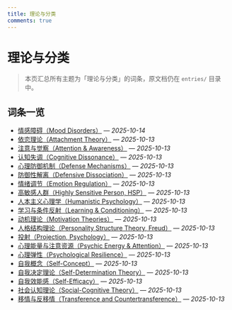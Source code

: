 ```yaml
---
title: 理论与分类
comments: true
---
```


# 理论与分类

> 本页汇总所有主题为「理论与分类」的词条，原文档仍在 `entries/` 目录中。

## 词条一览

- [情感障碍（Mood Disorders）](Mood-Disorders.md) — *2025-10-14*
- [依恋理论（Attachment Theory）](Attachment-Theory.md) — *2025-10-13*
- [注意与觉察（Attention & Awareness）](Attention-Awareness.md) — *2025-10-13*
- [认知失调（Cognitive Dissonance）](Cognitive-Dissonance.md) — *2025-10-13*
- [心理防御机制（Defense Mechanisms）](Defense-Mechanisms.md) — *2025-10-13*
- [防御性解离（Defensive Dissociation）](Defensive-Dissociation.md) — *2025-10-13*
- [情绪调节（Emotion Regulation）](Emotion-Regulation.md) — *2025-10-13*
- [高敏感人群（Highly Sensitive Person, HSP）](Highly-Sensitive-Person.md) — *2025-10-13*
- [人本主义心理学（Humanistic Psychology）](Humanistic-Psychology.md) — *2025-10-13*
- [学习与条件反射（Learning & Conditioning）](Learning-Conditioning.md) — *2025-10-13*
- [动机理论（Motivation Theories）](Motivation-Theories.md) — *2025-10-13*
- [人格结构理论（Personality Structure Theory, Freud）](Personality-Structure-Theory.md) — *2025-10-13*
- [投射（Projection, Psychology）](Projection-Psychology.md) — *2025-10-13*
- [心理能量与注意资源（Psychic Energy & Attention）](Psychic-Energy-Attention.md) — *2025-10-13*
- [心理弹性（Psychological Resilience）](Psychological-Resilience.md) — *2025-10-13*
- [自我概念（Self-Concept）](Self-Concept.md) — *2025-10-13*
- [自我决定理论（Self-Determination Theory）](Self-Determination-Theory.md) — *2025-10-13*
- [自我效能感（Self-Efficacy）](Self-Efficacy.md) — *2025-10-13*
- [社会认知理论（Social-Cognitive Theory）](Social-Cognitive-Theory.md) — *2025-10-13*
- [移情与反移情（Transference and Countertransference）](Transference-Countertransference.md) — *2025-10-13*
